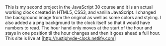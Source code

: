 This is my second project in the JavaScript 30 course and it is an actual working clock created in HTML5, CSS3, and vanilla JavaScript. I changed the background image from the original as well as some colors and styling. I also added a a png background to the clock itself so that it would have numbers to read. The hour hand only moves at the start of the hour and stays in one position til the hour changes and then it goes ahead a full hour.
This site is live at [http://rustiphyde-clock.netlify.com]